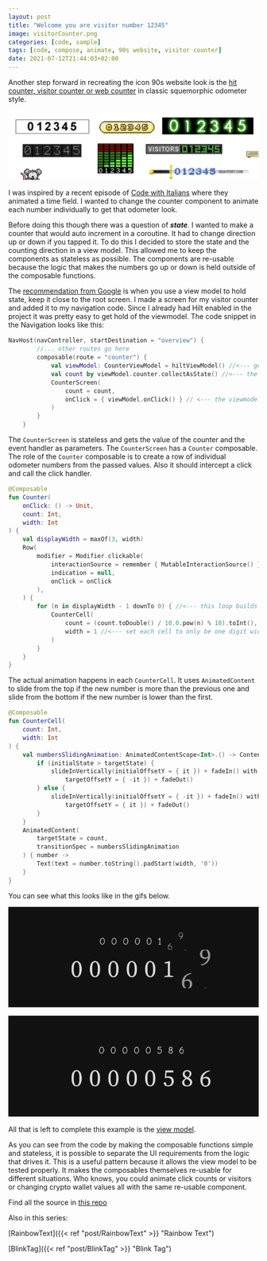 ```yaml
---
layout: post
title: "Welcome you are visitor number 12345"
image: visitorCounter.png
categories: [code, sample]
tags: [code, compose, animate, 90s website, visitor counter]
date: 2021-07-12T21:44:03+02:00
---
```

Another step forward in recreating the icon 90s website look is the [hit counter, visitor counter or web counter](https://www.awwwards.com/5-old-school-web-design-trends-nobody-misses.html) in classic squemorphic odometer style.

![hit counters](hitCounters.png)

I was inspired by a recent episode of [Code with Italians](https://youtu.be/zoq1n_0Lkp8?t=5919) where they animated a time field. I wanted to change the counter component to animate each number individually to get that odometer look.

Before doing this though there was a question of ***state***. I wanted to make a counter that would auto increment in a coroutine. It had to change direction up or down if you tapped it. To do this I decided to store the state and the counting direction in a view model. This allowed me to keep the components as stateless as possible. The components are re-usable because the logic that makes the numbers go up or down is held outside of the composable functions.

The [recommendation from Google](https://youtu.be/0z_dwBGQQWQ?t=451) is when you use a view model to hold state, keep it close to the root screen. I made a screen for my visitor counter and added it to my navigation code. Since I already had Hilt enabled in the project it was pretty easy to get hold of the viewmodel. The code snippet in the Navigation looks like this:

```kotlin
NavHost(navController, startDestination = "overview") {
        //... other routes go here
        composable(route = "counter") {
            val viewModel: CounterViewModel = hiltViewModel() //<--- get the viewmodel from Hilt
            val count by viewModel.counter.collectAsState() //<--- the viewmodel exposes the counter as a StateFlow
            CounterScreen(
                count = count,
                onClick = { viewModel.onClick() } // <--- the viewmodel provides a method for when the element is clicked
            )
        }
    }
```

The `CounterScreen` is stateless and gets the value of the counter and the event handler as parameters. The `CounterScreen` has a `Counter` composable. The role of the `Counter` composable is to create a row of individual odometer numbers from the passed values. Also it should intercept a click and call the click handler.

```kotlin
@Composable
fun Counter(
    onClick: () -> Unit,
    count: Int,
    width: Int
) {
    val displayWidth = maxOf(3, width)
    Row(
        modifier = Modifier.clickable(
            interactionSource = remember { MutableInteractionSource() },
            indication = null,
            onClick = onClick
        ),
    ) {
        for (n in displayWidth - 1 downTo 0) { //<--- this loop builds the row based on the number
            CounterCell(
                count = (count.toDouble() / 10.0.pow(n) % 10).toInt(), //<--- split the number in to units, tens, hundreds etc
                width = 1 //<--- set each cell to only be one digit wide
            )
        }
    }
}
```

The actual animation happens in each `CounterCell`. It uses `AnimatedContent` to slide from the top if the new number is more than the previous one and slide from the bottom if the new number is lower than the first.

```kotlin
@Composable
fun CounterCell(
    count: Int,
    width: Int
) {
    val numbersSlidingAnimation: AnimatedContentScope<Int>.() -> ContentTransform = {
        if (initialState > targetState) {
            slideInVertically(initialOffsetY = { it }) + fadeIn() with slideOutVertically(
                targetOffsetY = { -it }) + fadeOut()
        } else {
            slideInVertically(initialOffsetY = { -it }) + fadeIn() with slideOutVertically(
                targetOffsetY = { it }) + fadeOut()
        }
    }
    AnimatedContent(
        targetState = count,
        transitionSpec = numbersSlidingAnimation
    ) { number ->
        Text(text = number.toString().padStart(width, '0'))
    }
}
```

You can see what this looks like in the gifs below.

![visitor counter going up - click me to see the animation](visitorCounter.gif)

![visitor counter going down - click me to see the animation](visitorCounterDown.gif)

All that is left to complete this example is the [view model](https://github.com/maiatoday/MagicSprinkles/blob/main/app/src/main/java/net/maiatoday/magicsprinkles/CounterViewModel.kt). 

As you can see from the code by making the composable functions simple and stateless, it is possible to separate the UI requirements from the logic that drives it. This is a useful pattern because it allows the view model to be tested properly. It makes the composables themselves re-usable for different situations. Who knows, you could animate click counts or visitors or changing crypto wallet values all with the same re-usable component.

Find all the source in [this repo](https://github.com/maiatoday/MagicSprinkles)

Also in this series:

[RainbowText]({{< ref "post/RainbowText" >}} "Rainbow Text")

[BlinkTag]({{< ref "post/BlinkTag" >}} "Blink Tag")